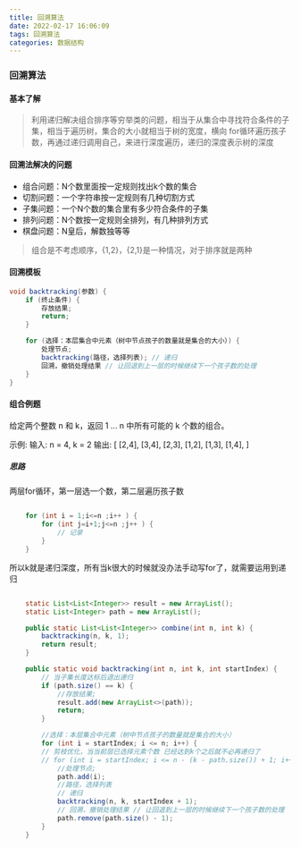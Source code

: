 ```yaml
---
title: 回溯算法
date: 2022-02-17 16:06:09
tags: 回溯算法
categories: 数据结构
---
```



### 回溯算法


#### 基本了解

> 利用递归解决组合排序等穷举类的问题，相当于从集合中寻找符合条件的子集，相当于遍历树，集合的大小就相当于树的宽度，横向 for循环遍历孩子数，再通过递归调用自己，来进行深度遍历，递归的深度表示树的深度




#### 回溯法解决的问题

- 组合问题：N个数里面按一定规则找出k个数的集合
- 切割问题：一个字符串按一定规则有几种切割方式
- 子集问题：一个N个数的集合里有多少符合条件的子集
- 排列问题：N个数按一定规则全排列，有几种排列方式
- 棋盘问题：N皇后，解数独等等

> 组合是不考虑顺序，{1,2}，{2,1}是一种情况，对于排序就是两种



#### 回溯模板


``` Java
void backtracking(参数) {
    if (终止条件) {
        存放结果;
        return;
    }

    for (选择：本层集合中元素（树中节点孩子的数量就是集合的大小）) {
        处理节点;
        backtracking(路径，选择列表); // 递归
        回溯，撤销处理结果 // 让回退到上一层的时候继续下一个孩子数的处理
    }
}

```




#### 组合例题

给定两个整数 n 和 k，返回 1 ... n 中所有可能的 k 个数的组合。

示例:
输入: n = 4, k = 2
输出:
[
[2,4],
[3,4],
[2,3],
[1,2],
[1,3],
[1,4],
]


##### 思路

两层for循环，第一层选一个数，第二层遍历孩子数


``` Java
	
	for (int i = 1;i<=n ;i++ ) {
		for (int j=i+1;j<=n ;j++ ) {
			// 记录
		}
	}

```

所以k就是递归深度，所有当k很大的时候就没办法手动写for了，就需要运用到递归

``` Java

	static List<List<Integer>> result = new ArrayList();
    static List<Integer> path = new ArrayList();

    public static List<List<Integer>> combine(int n, int k) {
        backtracking(n, k, 1);
        return result;
    }

    public static void backtracking(int n, int k, int startIndex) {
        // 当子集长度达标后退出递归
        if (path.size() == k) {
            //存放结果;
            result.add(new ArrayList<>(path));
            return;
        }

        //选择：本层集合中元素（树中节点孩子的数量就是集合的大小）
        for (int i = startIndex; i <= n; i++) {
        // 剪枝优化，当当前层已选择元素个数 已经达到k个之后就不必再递归了
        // for (int i = startIndex; i <= n - (k - path.size()) + 1; i++) {
            //处理节点;
            path.add(i);
            //路径，选择列表
            // 递归
            backtracking(n, k, startIndex + 1);
            // 回溯，撤销处理结果 // 让回退到上一层的时候继续下一个孩子数的处理
            path.remove(path.size() - 1);
        }
    }

```




